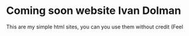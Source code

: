 # Coming soon website Ivan Dolman
This are my simple html sites, you can you use them without credit (Feel 
